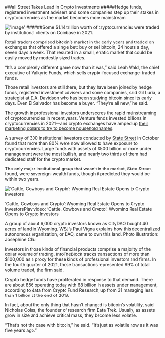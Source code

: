 #Wall Street Takes Lead in Crypto Investments
#####Hedge funds, registered investment advisers and some companies step up their stakes in cryptocurrencies as the market becomes more mainstream

!['image'](../../../assets/images/posts/img16.jpeg)
######Some $1.14 trillion worth of cryptocurrencies were traded by institutional clients on Coinbase in 2021.

Retail traders comprised bitcoin’s market in the early years and traded on exchanges that offered a single bet: buy or sell bitcoin, 24 hours a day, seven days a week. That resulted in a small, erratic market that could be easily moved by modestly sized trades. 

“It’s a completely different game now than it was,” said Leah Wald, the chief executive of Valkyrie Funds, which sells crypto-focused exchange-traded funds. 

Those retail investors are still there, but they have been joined by hedge funds, registered investment advisers and some companies, said Gil Luria, a strategist at D.A. Davidson who has been studying bitcoin since its early days. Even El Salvador has become a buyer. “They’re all new,” he said.

The growth in professional investors underscores the rapid mainstreaming of cryptocurrencies in recent years. Venture funds invested billions in cryptocurrencies in 2021—and crypto exchanges have amped up [their marketing dollars to try to become household names](https://www.wsj.com/articles/bengals-rams-and-bitcoin-crypto-ads-invade-the-super-bowl-11644159817?mod=article_inline). 

A survey of 300 institutional investors conducted by [State Street](https://www.wsj.com/market-data/quotes/STT) in October found that more than 80% were now allowed to have exposure to cryptocurrencies. Large funds with assets of $500 billion or more under management were the most bullish, and nearly two thirds of them had dedicated staff for the crypto market.

The only major institutional group that wasn’t in the market, State Street found, were sovereign-wealth funds, though it predicted they would be within two years.



![‘Cattle, Cowboys and Crypto’: Wyoming Real Estate Opens to Crypto Investors](https://images.wsj.net/im-489483?width=700)

‘Cattle, Cowboys and Crypto’: Wyoming Real Estate Opens to Crypto InvestorsPlay video: ‘Cattle, Cowboys and Crypto’: Wyoming Real Estate Opens to Crypto Investors

A group of about 6,000 crypto investors known as CityDAO bought 40 acres of land in Wyoming. WSJ’s Paul Vigna explains how this decentralized autonomous organization, or DAO, came to own this land. Photo illustration: Josephine Chu

Investors in those kinds of financial products comprise a majority of the dollar volume of trading. IntoTheBlock tracks transactions of more than $100,000 as a proxy for these kinds of professional investors and firms. In the fourth quarter of 2021, those transactions represented 99% of total volume traded, the firm said.

Crypto hedge funds have proliferated in response to that demand. There are about 856 operating today with 68 billion in assets under management, according to data from Crypto Fund Research, up from 31 managing less than 1 billion at the end of 2016.

In fact, about the only thing that hasn’t changed is bitcoin’s volatility, said Nicholas Colas, the founder of research firm Data Trek. Usually, as assets grow in size and achieve critical mass, they become less volatile. 

“That’s not the case with bitcoin,” he said. “It’s just as volatile now as it was five years ago.”
